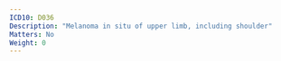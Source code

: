 ```yaml
---
ICD10: D036
Description: "Melanoma in situ of upper limb, including shoulder"
Matters: No
Weight: 0
---
```


